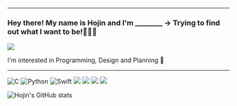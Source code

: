 -----------------------------------------------------------------------------------------------------
### Hey there! My name is Hojin and I'm ________   -> Trying to find out what I want to be!🤔🤔🤔

<a href="https://hits.seeyoufarm.com"><img src="https://hits.seeyoufarm.com/api/count/incr/badge.svg?url=https%3A%2F%2Fgithub.com%2FHojin-Sa%2Fhit-counter&count_bg=%2379C83D&title_bg=%23555555&icon=&icon_color=%23E7E7E7&title=hits&edge_flat=false"/></a>

I'm interested in Programming, Design and Planning 🌱


-------------------------------------------------------------------------------------------------------------
  ![C](https://img.shields.io/badge/c-%2300599C.svg?style=for-the-badge&logo=c&logoColor=white)
	![Python](https://img.shields.io/badge/python-3670A0?style=for-the-badge&logo=python&logoColor=ffdd54)
  	![Swift](https://img.shields.io/badge/swift-F54A2A?style=for-the-badge&logo=swift&logoColor=white)
    	<img src="https://img.shields.io/badge/html5-E34F26?style=for-the-badge&logo=html5&logoColor=white">
	<img src="https://img.shields.io/badge/css-1572B6?style=for-the-badge&logo=css3&logoColor=white">
	<img src="https://img.shields.io/badge/javascript-F7DF1E?style=for-the-badge&logo=javascript&logoColor=black">
	<img src="https://img.shields.io/badge/mysql-4479A1?style=for-the-badge&logo=mysql&logoColor=white">
    
    
    

![Hojin's GitHub stats](https://github-readme-stats.vercel.app/api?username=Hojin-Sa&theme=great-gatsby&show_icons=true)
<!--
**Hojin-Sa/Hojin-Sa** is a ✨ _special_ ✨ repository because its `README.md` (this file) appears on your GitHub profile.

Here are some ideas to get you started:

- 🔭 I’m currently working on ...
-  I’m currently learning ...
- 👯 I’m looking to collaborate on ...
-  I’m looking for help with ...
- 💬 Ask me about ...
- 📫 How to reach me: ...
- 😄 Pronouns: ...
- ⚡ Fun fact: ...
-->
